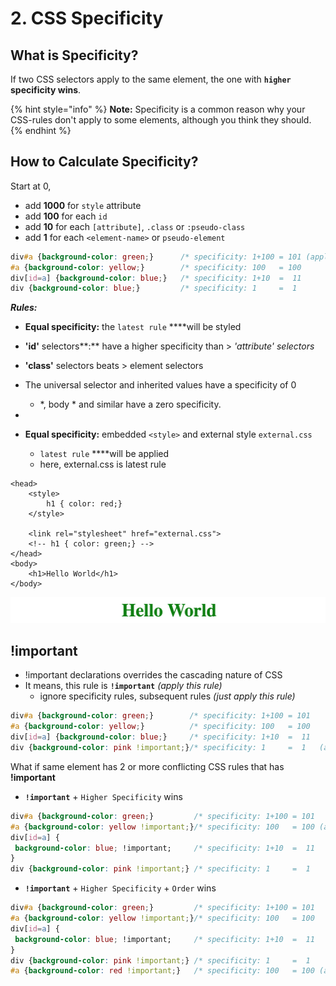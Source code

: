 # 2. CSS Specificity

## What is Specificity?

If two CSS selectors apply to the same element, the one with **`higher` specificity wins**.

{% hint style="info" %}
**Note:** Specificity is a common reason why your CSS-rules don't apply to some elements, although you think they should.
{% endhint %}

## How to Calculate Specificity?

Start at 0, 

* add **1000** for `style` attribute
* add **100** for each `id`
* add **10** for each `[attribute]`, `.class` or `:pseudo-class` 
* add **1** for each `<element-name>` or `pseudo-element`

```css
div#a {background-color: green;}      /* specificity: 1+100 = 101 (applied)   */
#a {background-color: yellow;}        /* specificity: 100   = 100             */
div[id=a] {background-color: blue;}   /* specificity: 1+10  =  11             */
div {background-color: blue;}         /* specificity: 1     =  1              */
```

_**Rules:**_

* **Equal specificity:** the `latest rule` ****will be styled
* **'id'** selectors**:** have a higher specificity than &gt; _'attribute'_ _selectors_ 
* **'class'** selectors beats &gt; element selectors 
* The universal selector and inherited values have a specificity of 0
  * \*, body \* and similar have a zero specificity.
* 


* **Equal specificity:**  embedded `<style>`  and external style `external.css` 
  * `latest rule` ****will be applied
  * here, external.css is latest rule

```markup
<head>
    <style>
        h1 { color: red;}
    </style>
    
    <link rel="stylesheet" href="external.css">
    <!-- h1 { color: green;} -->
</head>
<body>
    <h1>Hello World</h1>
</body>
```

![](../../.gitbook/assets/image%20%284%29.png)



## !important

* !important declarations overrides the cascading nature of CSS 
* It means, this rule is **`!important`** _\(apply this rule\)_
  * ignore specificity rules, subsequent rules _\(just apply this rule\)_

```css
div#a {background-color: green;}        /* specificity: 1+100 = 101             */ 
#a {background-color: yellow;}          /* specificity: 100   = 100             */
div[id=a] {background-color: blue;}     /* specificity: 1+10  =  11             */
div {background-color: pink !important;}/* specificity: 1     =  1   (applied)  */
```

What if same element has 2 or more conflicting CSS rules that has **!important** 

* **`!important`** + `Higher Specificity` wins

```css
div#a {background-color: green;}         /* specificity: 1+100 = 101             */ 
#a {background-color: yellow !important;}/* specificity: 100   = 100 (applied)   */
div[id=a] {
 background-color: blue; !important;     /* specificity: 1+10  =  11             */
} 
div {background-color: pink !important;} /* specificity: 1     =  1               */
```

* **`!important`** + `Higher Specificity` + `Order` wins

```css
div#a {background-color: green;}         /* specificity: 1+100 = 101             */ 
#a {background-color: yellow !important;}/* specificity: 100   = 100             */
div[id=a] {
 background-color: blue; !important;     /* specificity: 1+10  =  11             */
} 
div {background-color: pink !important;} /* specificity: 1     =  1              */
#a {background-color: red !important;}   /* specificity: 100   = 100 (applied)   */
```



